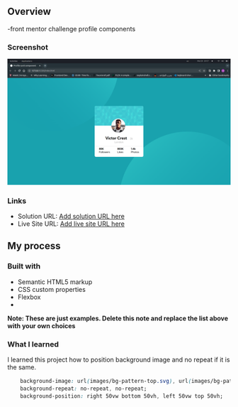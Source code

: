 ## Overview
-front mentor challenge profile components 

### Screenshot

![](images/Screenshot%20from%202023-05-28%2020-57-59.png)

### Links

- Solution URL: [Add solution URL here](https://github.com/abdullahi205/profile-card-component)
- Live Site URL: [Add live site URL here]( https://abdullahi205.github.io/profile-card-component/)

## My process

### Built with

- Semantic HTML5 markup
- CSS custom properties
- Flexbox
- 

**Note: These are just examples. Delete this note and replace the list above with your own choices**

### What I learned
I learned this project how to position background image and no repeat if it is the same. 




```css
    background-image: url(images/bg-pattern-top.svg), url(images/bg-pattern-bottom.svg);
    background-repeat: no-repeat, no-repeat;
    background-position: right 50vw bottom 50vh, left 50vw top 50vh;

```





